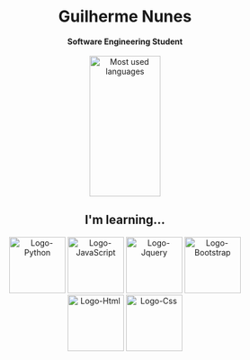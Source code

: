 <h1 align="center"> Guilherme Nunes</h1>
<div align="center">
<b>Software Engineering Student</b>
<br>
<br>
<div>
   <img loading="lazy" height="250em" src="https://github-readme-stats.vercel.app/api/top-langs/?username=Guisnu&layout=compact&langs_count=7&theme=transparent&title_color=4a86d1"  alt="Most used languages" width=50%> 
</div>

<h2> I'm learning...</h2>

<section>
   <img src="https://cdn.iconscout.com/icon/free/png-512/free-python-2-226051.png?f=webp&w=256" width="100" height="100" alt="Logo-Python"/>
   <img src="https://cdn.iconscout.com/icon/premium/png-512-thumb/javascript-2752148-2284965.png?f=webp&w=256"  width="100" height="100"alt="Logo-JavaScript"/>
   <img src="https://cdn.iconscout.com/icon/free/png-512/free-jquery-3628863-3030003.png?f=webp&w=256"  width="100" height="100"alt="Logo-Jquery"/>
   <img src="https://cdn.iconscout.com/icon/free/png-512/free-bootstrap-226077.png?f=webp&w=256"  width="100" height="100"alt="Logo-Bootstrap"/>
   <img src="https://cdn.iconscout.com/icon/free/png-512/free-html-3628838-3030115.png?f=webp&w=256"  width="100" height="100" alt="Logo-Html"/>
   <img src="https://cdn.iconscout.com/icon/free/png-512/free-css-131-722685.png?f=webp&w=256"  width="100" height="100" alt="Logo-Css"/>
</section>


